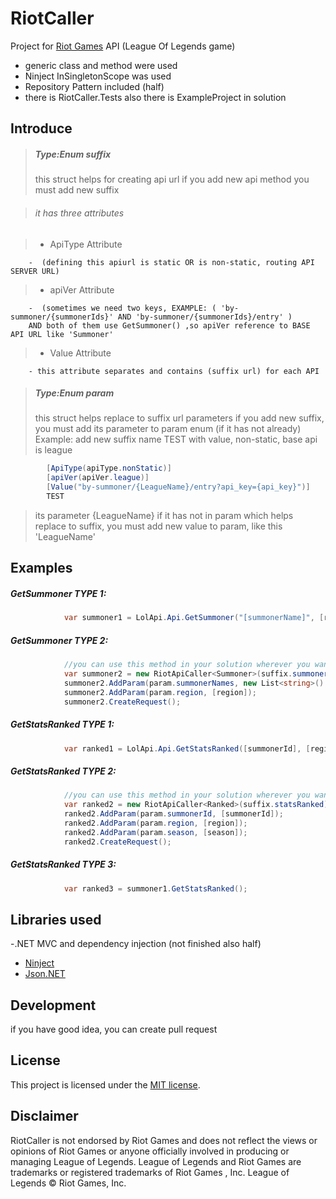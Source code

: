 # RiotCaller
Project for [Riot Games](https://developer.riotgames.com) API (League Of Legends game)

  - generic class and method were used
  - Ninject InSingletonScope was used
  - Repository Pattern included (half)
  - there is RiotCaller.Tests also there is ExampleProject in solution


## Introduce
> ##### Type:Enum suffix
>this struct helps for creating api url
>if you add new api method you must add new suffix

> ###### it has three attributes

>  - ApiType Attribute 
        
        -  (defining this apiurl is static OR is non-static, routing API SERVER URL)
>  - apiVer Attribute 
        
        -  (sometimes we need two keys, EXAMPLE: ( 'by-summoner/{summonerIds}' AND 'by-summoner/{summonerIds}/entry' )
        AND both of them use GetSummoner() ,so apiVer reference to BASE API URL like 'Summoner'
>  - Value Attribute 

        - this attribute separates and contains (suffix url) for each API

> ##### Type:Enum param
>this struct helps replace to suffix url parameters
>if you add new suffix, you must add its parameter to param enum (if it has not already)
>Example: add new suffix name TEST with value, non-static, base api is league

```c#
        [ApiType(apiType.nonStatic)]
        [apiVer(apiVer.league)]
        [Value("by-summoner/{LeagueName}/entry?api_key={api_key}")]
        TEST
```
>its parameter {LeagueName} if it has not in param which helps replace to suffix, you must add new value to param, like this 'LeagueName'

## Examples

##### GetSummoner TYPE 1:
```c#
            var summoner1 = LolApi.Api.GetSummoner("[summonerName]", [region]);
```

##### GetSummoner TYPE 2:


```c#
			//you can use this method in your solution wherever you want
       		var summoner2 = new RiotApiCaller<Summoner>(suffix.summonerByname);
     		summoner2.AddParam(param.summonerNames, new List<string>() { "[summonerName]" });
            summoner2.AddParam(param.region, [region]);
            summoner2.CreateRequest();
```

##### GetStatsRanked TYPE 1:
```c#
            var ranked1 = LolApi.Api.GetStatsRanked([summonerId], [region]);
```
##### GetStatsRanked TYPE 2:
```c#
			//you can use this method in your solution wherever you want
            var ranked2 = new RiotApiCaller<Ranked>(suffix.statsRanked);
            ranked2.AddParam(param.summonerId, [summonerId]);
            ranked2.AddParam(param.region, [region]);
            ranked2.AddParam(param.season, [season]);
            ranked2.CreateRequest();
```
##### GetStatsRanked TYPE 3:
```c#
            var ranked3 = summoner1.GetStatsRanked();
```

## Libraries used
-.NET MVC and dependency injection (not  finished also half)
- [Ninject](https://github.com/ninject/Ninject)
- [Json.NET](https://github.com/JamesNK/Newtonsoft.Json)


## Development
if you have good idea, you can create pull request


## License
This project is licensed under the [MIT license](LICENSE).

## Disclaimer
RiotCaller is not endorsed by Riot Games and does not reflect the views or opinions of Riot Games or anyone officially involved in producing or managing League of Legends. League of Legends and Riot Games are trademarks or registered trademarks of Riot Games , Inc. League of Legends © Riot Games, Inc.

